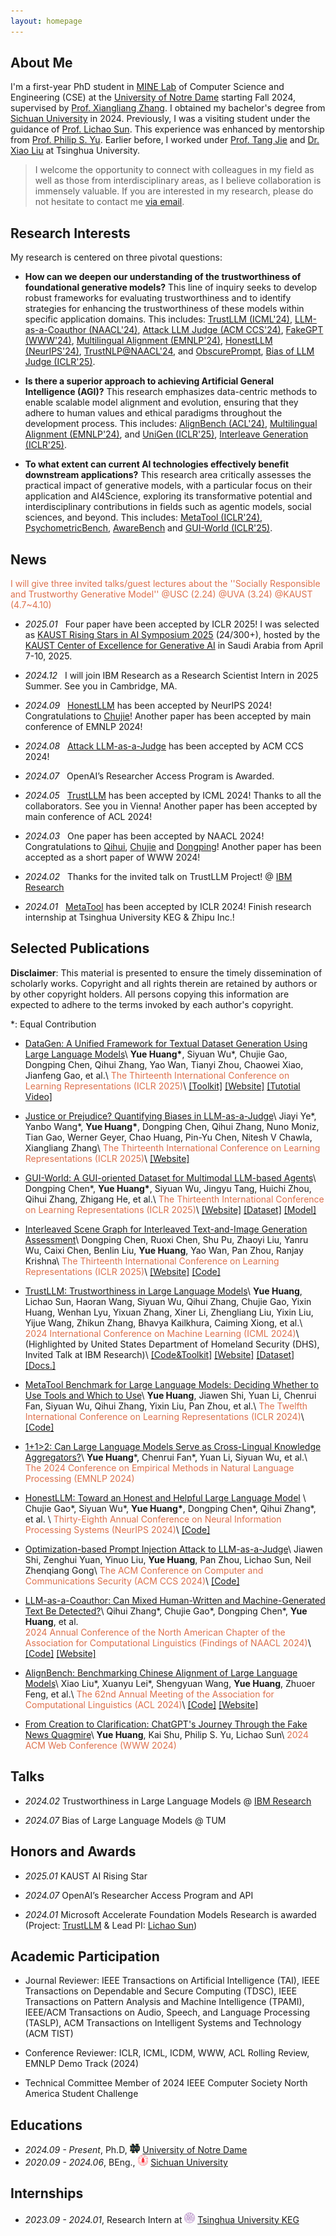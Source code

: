 ```yaml
---
layout: homepage
---
```


## About Me

I'm a first-year PhD student in [MINE Lab](https://mine-lab-nd.github.io/) of Computer Science and Engineering (CSE) at the [University of Notre Dame](https://www.nd.edu/) starting Fall 2024, supervised by [Prof. Xiangliang Zhang](https://scholar.google.com/citations?user=BhRJe4wAAAAJ&hl=en). I obtained my bachelor's degree from [Sichuan University](https://www.scu.edu.cn/) in 2024. Previously, I was a visiting student under the guidance of [Prof. Lichao Sun](https://lichao-sun.github.io/). This experience was enhanced by mentorship from [Prof. Philip S. Yu](https://scholar.google.com/citations?user=D0lL1r0AAAAJ&hl=en). Earlier before, I worked under [Prof. Tang Jie](https://keg.cs.tsinghua.edu.cn/jietang/) and [Dr. Xiao Liu](https://scholar.google.com.hk/citations?user=VKI8EhUAAAAJ&hl=zh-CN) at Tsinghua University.


> I welcome the opportunity to connect with colleagues in my field as well as those from interdisciplinary areas, as I believe collaboration is immensely valuable. If you are interested in my research, please do not hesitate to contact me [via email](&#40;mailto:yhuang37@nd.edu&#41;).

## Research Interests

My research is centered on three pivotal questions:

- **How can we deepen our understanding of the trustworthiness of foundational generative models?** This line of inquiry seeks to develop robust frameworks for evaluating trustworthiness and to identify strategies for enhancing the trustworthiness of these models within specific application domains. This includes: [TrustLLM (ICML'24)](https://arxiv.org/abs/2401.05561), [LLM-as-a-Coauthor (NAACL'24)](https://aclanthology.org/2024.findings-naacl.29/), [Attack LLM Judge (ACM CCS'24)](https://arxiv.org/abs/2403.17710), [FakeGPT (WWW'24)](https://dl.acm.org/doi/abs/10.1145/3589335.3651509), [Multilingual Alignment (EMNLP'24)](https://arxiv.org/abs/2406.14721), [HonestLLM (NeurIPS'24)](https://arxiv.org/abs/2406.00380), [TrustNLP@NAACL'24](https://arxiv.org/abs/2407.16686), and [ObscurePrompt](https://arxiv.org/abs/2406.13662), [Bias of LLM Judge (ICLR'25)](https://openreview.net/forum?id=3GTtZFiajM).

- **Is there a superior approach to achieving Artificial General Intelligence (AGI)?** This research emphasizes data-centric methods to enable scalable model alignment and evolution, ensuring that they adhere to human values and ethical paradigms throughout the development process. This includes: [AlignBench (ACL'24)](https://arxiv.org/abs/2311.18743), [Multilingual Alignment (EMNLP'24)](https://arxiv.org/abs/2406.14721), and [UniGen (ICLR'25)](https://arxiv.org/abs/2406.18966), [Interleave Generation (ICLR'25)](https://openreview.net/forum?id=rDLgnYLM5b).

- **To what extent can current AI technologies effectively benefit downstream applications?** This research area critically assesses the practical impact of generative models, with a particular focus on their application and AI4Science, exploring its transformative potential and interdisciplinary contributions in fields such as agentic models, social sciences, and beyond. This includes: [MetaTool (ICLR'24)](https://arxiv.org/abs/2310.03128), [PsychometricBench](https://arxiv.org/abs/2406.17675), [AwareBench](https://arxiv.org/abs/2401.17882) and [GUI-World (ICLR'25)](https://arxiv.org/abs/2406.10819).

## News

<span style="color: #de724e;">I will give three invited talks/guest lectures about the ''Socially Responsible and Trustworthy Generative Model'' @USC (2.24) @UVA (3.24) @KAUST (4.7~4.10)</span>

- *2025.01* &nbsp; Four paper have been accepted by ICLR 2025! I was selected as [KAUST Rising Stars in AI Symposium 2025](https://www.kaust.edu.sa/en/news/rising-stars-in-ai-symposium-2025) (24/300+), hosted by the [KAUST Center of Excellence for Generative AI](https://www.kaust.edu.sa/en/research/generative-ai) in Saudi Arabia from April 7-10, 2025.

- *2024.12* &nbsp; I will join IBM Research as a Research Scientist Intern in 2025 Summer. See you in Cambridge, MA.

- *2024.09*  &nbsp; [HonestLLM](https://arxiv.org/abs/2406.00380) has been accepted by NeurIPS 2024! Congratulations to [Chujie](https://flossiee.github.io/)! Another paper has been accepted by main conference of EMNLP 2024!

- *2024.08* &nbsp; [Attack LLM-as-a-Judge](https://arxiv.org/abs/2403.17710) has been accepted by ACM CCS 2024!

- *2024.07* &nbsp; OpenAI’s Researcher Access Program is Awarded.

- *2024.05* &nbsp; [TrustLLM](https://trustllmbenchmark.github.io/TrustLLM-Website/) has been accepted by ICML 2024! Thanks to all the collaborators. See you in Vienna! Another paper has been accepted by main conference of ACL 2024!

- *2024.03* &nbsp; One paper has been accepted by NAACL 2024! Congratulations to [Qihui](https://mask-hui.github.io/), [Chujie](https://flossiee.github.io/) and [Dongping](https://dongping-chen.github.io/)! Another paper has been accepted as a short paper of WWW 2024!

- *2024.02* &nbsp; Thanks for the invited talk on TrustLLM Project! @ [IBM Research](https://research.ibm.com/)

- *2024.01* &nbsp; [MetaTool](https://arxiv.org/abs/2310.03128) has been accepted by ICLR 2024! Finish research internship at Tsinghua University KEG & Zhipu Inc.!

## Selected Publications

**Disclaimer**: This material is presented to ensure the timely dissemination of scholarly works. Copyright and all rights therein are retained by authors or by other copyright holders. All persons copying this information are expected to adhere to the terms invoked by each author's copyright.

*: Equal Contribution

- [DataGen: A Unified Framework for Textual Dataset Generation Using Large Language Models](https://openreview.net/forum?id=F5R0lG74Tu&noteId=jkupmMSLvV)\\
  **Yue Huang\***, Siyuan Wu\*, Chujie Gao, Dongping Chen, Qihui Zhang, Yao Wan, Tianyi Zhou, Chaowei Xiao, Jianfeng Gao, et al.\\
  <span style="color: #de724e;">The Thirteenth International Conference on Learning Representations (ICLR 2025)</span>\\
  [\[Toolkit\]](https://github.com/HowieHwong/UniGen) [\[Website\]](https://unigen-framework.github.io/) [\[Tutotial Video\]](https://github-production-user-asset-6210df.s3.amazonaws.com/59754221/343313227-20bb9a6e-e580-4b32-97f7-46f35d3c8c6e.mp4?X-Amz-Algorithm=AWS4-HMAC-SHA256&X-Amz-Credential=AKIAVCODYLSA53PQK4ZA%2F20250122%2Fus-east-1%2Fs3%2Faws4_request&X-Amz-Date=20250122T195432Z&X-Amz-Expires=300&X-Amz-Signature=a4c3517e39d95e730aefe023f9e87bbb0803638d0a47026a576ab4173ad7115c&X-Amz-SignedHeaders=host)

- [Justice or Prejudice? Quantifying Biases in LLM-as-a-Judge](https://openreview.net/forum?id=3GTtZFiajM)\\
  Jiayi Ye\*, Yanbo Wang\*, **Yue Huang\***, Dongping Chen, Qihui Zhang, Nuno Moniz, Tian Gao, Werner Geyer, Chao Huang, Pin-Yu Chen, Nitesh V Chawla, Xiangliang Zhang\\
  <span style="color: #de724e;">The Thirteenth International Conference on Learning Representations (ICLR 2025)</span>\\
  [\[Website\]](https://llm-judge-bias.github.io/)

- [GUI-World: A GUI-oriented Dataset for Multimodal LLM-based Agents](https://openreview.net/forum?id=QarKTT5brZ)\\
  Dongping Chen\*, **Yue Huang\***, Siyuan Wu, Jingyu Tang, Huichi Zhou, Qihui Zhang, Zhigang He, et al.\\
  <span style="color: #de724e;">The Thirteenth International Conference on Learning Representations (ICLR 2025)</span>\\
  [\[Website\]](https://gui-world.github.io/) [\[Dataset\]](https://huggingface.co/datasets/shuaishuaicdp/GUI-World) [\[Model\]](https://huggingface.co/shuaishuaicdp/GUI-Vid)

- [Interleaved Scene Graph for Interleaved Text-and-Image Generation Assessment](https://openreview.net/forum?id=rDLgnYLM5b)\\
  Dongping Chen, Ruoxi Chen, Shu Pu, Zhaoyi Liu, Yanru Wu, Caixi Chen, Benlin Liu, **Yue Huang**, Yao Wan, Pan Zhou, Ranjay Krishna\\
  <span style="color: #de724e;">The Thirteenth International Conference on Learning Representations (ICLR 2025)</span>\\
  [\[Website\]](https://interleave-eval.github.io/) [\[Code\]](https://github.com/Dongping-Chen/ISG)

- [TrustLLM: Trustworthiness in Large Language Models](https://proceedings.mlr.press/v235/huang24x.html)\\
  **Yue Huang**, Lichao Sun, Haoran Wang, Siyuan Wu, Qihui Zhang, Chujie Gao, Yixin Huang, Wenhan Lyu, Yixuan Zhang, Xiner Li, Zhengliang Liu, Yixin Liu, Yijue Wang, Zhikun Zhang, Bhavya Kailkhura, Caiming Xiong, et al.\\
  <span style="color: #de724e;">2024 International Conference on Machine Learning (ICML 2024)</span>\\
  (Highlighted by United States Department of Homeland Security (DHS), Invited Talk at IBM Research)\\
  [\[Code&Toolkit\]](https://howiehwong.github.io/TrustLLM/) [\[Website\]](https://trustllmbenchmark.github.io/TrustLLM-Website/) [\[Dataset\]](https://atlas.nomic.ai/map/f64e87d3-c769-4a90-b15d-9dc833acc8ba/8e9d7045-503b-4ba0-bc64-7201cb7aacee?xs=-16.14086&xf=-1.88776&ys=-7.54937&yf=3.88213) [\[Docs.\]](https://howiehwong.github.io/TrustLLM/)

- [MetaTool Benchmark for Large Language Models: Deciding Whether to Use Tools and Which to Use](https://arxiv.org/abs/2310.03128)\\
  **Yue Huang**, Jiawen Shi, Yuan Li, Chenrui Fan, Siyuan Wu, Qihui Zhang, Yixin Liu, Pan Zhou, et al.\\
  <span style="color: #de724e;"> The Twelfth International Conference on Learning Representations (ICLR 2024)</span>\\
  [\[Code\]](https://github.com/HowieHwong/MetaTool)

- [1+1>2: Can Large Language Models Serve as Cross-Lingual Knowledge Aggregators?](https://arxiv.org/abs/2406.14721)\\
  **Yue Huang**\*, Chenrui Fan\*, Yuan Li, Siyuan Wu, et al.\\
  <span style="color: #de724e;">The 2024 Conference on Empirical Methods in Natural Language Processing (EMNLP 2024)</span>

- [HonestLLM: Toward an Honest and Helpful Large Language Model](https://arxiv.org/abs/2406.00380) \\
  Chujie Gao\*, Siyuan Wu\*, **Yue Huang\***, Dongping Chen\*, Qihui Zhang\*, et al. \\
  <span style="color: #de724e;">Thirty-Eighth Annual Conference on Neural Information Processing Systems (NeurIPS 2024)</span>\\
  [\[Code\]](https://github.com/Flossiee/HonestyLLM)

- [Optimization-based Prompt Injection Attack to LLM-as-a-Judge](https://arxiv.org/abs/2403.17710)\\
  Jiawen Shi, Zenghui Yuan, Yinuo Liu, **Yue Huang**, Pan Zhou, Lichao Sun, Neil Zhenqiang Gong\\
  <span style="color: #de724e;">The ACM Conference on Computer and Communications Security (ACM CCS 2024)</span>\\
  [\[Code\]](https://github.com/ShiJiawenwen/JudgeDeceiver)

- [LLM-as-a-Coauthor: Can Mixed Human-Written and Machine-Generated Text Be Detected?](https://arxiv.org/abs/2401.05952)\\
  Qihui Zhang\*, Chujie Gao\*, Dongping Chen\*, **Yue Huang**, et al.  
  <span style="color: #de724e;">2024 Annual Conference of the North American Chapter of the Association for Computational Linguistics (Findings of NAACL 2024)</span>\\
  [\[Code\]](https://github.com/Dongping-Chen/MixSet) [\[Website\]](https://llm-coauthor.github.io/)

- [AlignBench: Benchmarking Chinese Alignment of Large Language Models](https://arxiv.org/abs/2311.18743)\\
  Xiao Liu\*, Xuanyu Lei\*, Shengyuan Wang, **Yue Huang**, Zhuoer Feng, et al.\\
  <span style="color: #de724e;">The 62nd Annual Meeting of the Association for Computational Linguistics (ACL 2024)</span>\\
  [\[Code\]](https://github.com/THUDM/AlignBench) [\[Website\]](https://llmbench.ai/align)

- [From Creation to Clarification: ChatGPT's Journey Through the Fake News Quagmire]()\\
  **Yue Huang**, Kai Shu, Philip S. Yu, Lichao Sun\\
  <span style="color: #de724e;">2024 ACM Web Conference (WWW 2024)</span>

## Talks
- *2024.02* Trustworthiness in Large Language Models @ [IBM Research](https://research.ibm.com/)

- *2024.07* Bias of Large Language Models @ TUM

## Honors and Awards
- *2025.01* KAUST AI Rising Star

- *2024.07* OpenAI’s Researcher Access Program and API

- *2024.01* Microsoft Accelerate Foundation Models Research is awarded (Project: [TrustLLM](https://github.com/HowieHwong/TrustLLM) & Lead PI: [Lichao Sun](https://lichao-sun.github.io/))

## Academic Participation

- Journal Reviewer: IEEE Transactions on Artificial Intelligence (TAI), IEEE Transactions on Dependable and Secure Computing (TDSC), IEEE Transactions on Pattern Analysis and Machine Intelligence (TPAMI), IEEE/ACM Transactions on Audio, Speech, and Language Processing (TASLP),  ACM Transactions on Intelligent Systems and Technology (ACM TIST)

- Conference Reviewer: ICLR, ICML, ICDM, WWW, ACL Rolling Review, EMNLP Demo Track (2024)

- Technical Committee Member of 2024 IEEE Computer Society North America Student Challenge

## Educations

- *2024.09 - Present*, Ph.D, <img src='assets/img/Notre_Dame.png' style='width: 1.2em;'> [University of Notre Dame](https://www.nd.edu/) 
- *2020.09 - 2024.06*, BEng., <img src='assets/img/scu.png' style='width: 1.2em;'> [Sichuan University](https://www.scu.edu.cn/) 


## Internships

- *2023.09 - 2024.01*, Research Intern at <img src='assets/img/thu.png' style='width: 1.2em;'> [Tsinghua University KEG](https://keg.cs.tsinghua.edu.cn/)
